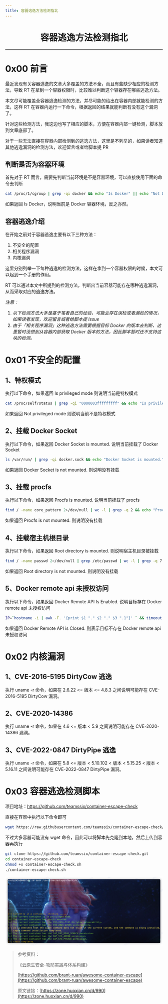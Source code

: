 ```yaml
---
title: 容器逃逸方法检测指北
---
```


<center><h1>容器逃逸方法检测指北</h1></center>

---

# 0x00 前言

最近发现有关容器逃逸的文章大多覆盖的方法不全，而且有些缺少相应的检测方法，导致 RT 在拿到一个容器权限时，比较难以判断这个容器存在哪些逃逸方法。

本文尽可能覆盖全容器逃逸检测的方法，并尽可能的给出在容器内部就能检测的方法，这样 RT 在容器内运行一下命令，根据返回的结果就能判断有没有这个漏洞了。

针对这些检测方法，我这边也写了相应的脚本，方便在容器内部一键检测，脚本放到文章底部了。

对于一些无法直接在容器内部检测到的逃逸方法，这里是不列举的，如果读者知道其他逃逸漏洞的检测方法，欢迎留言或者给脚本提 PR

## 判断是否为容器环境

首先对于 RT 而言，需要先判断当前环境是不是容器环境，可以直接使用下面的命令去判断

```bash
cat /proc/1/cgroup | grep -qi docker && echo "Is Docker" || echo "Not Docker"
```

如果返回 Is Docker，说明当前是 Docker 容器环境，反之亦然。

## 容器逃逸介绍

在开始之前对于容器逃逸主要有以下三种方法：

1. 不安全的配置
2. 相关程序漏洞
3. 内核漏洞

这里分别列举一下每种逃逸的检测方法，这样在拿到一个容器权限的时候，本文可以起到一个手册的作用。

RT 可以通过本文中所提到的检测方法，判断出当前容器可能存在哪种逃逸漏洞，从而采取对应的逃逸方法。

*注意：*

1. *以下检测方法大多是基于笔者自己的经验，可能会存在误检或者漏检的情况，如果读者发现，欢迎留言或者给脚本提 Issue*
2. *由于「相关程序漏洞」这种逃逸方法需要根据目标 Docker 的版本去判断，这里暂时没想到从容器内部获取 Docker 版本的方法，因此脚本暂时还不支持这块的检测。*

# 0x01 不安全的配置

## 1、特权模式

执行以下命令，如果返回 Is privileged mode 则说明当前是特权模式

```bash
cat /proc/self/status | grep -qi "0000003fffffffff" && echo "Is privileged mode" || echo "Not privileged mode"
```

如果返回 Not privileged mode 则说明当前不是特权模式

## 2、挂载 Docker Socket

执行以下命令，如果返回 Docker Socket is mounted. 说明当前挂载了 Docker Socket

```bash
ls /var/run/ | grep -qi docker.sock && echo "Docker Socket is mounted." || echo "Docker Socket is not mounted."
```

如果返回 Docker Socket is not mounted. 则说明没有挂载

## 3、挂载 procfs

执行以下命令，如果返回 Procfs is mounted. 说明当前挂载了 procfs

```bash
find / -name core_pattern 2>/dev/null | wc -l | grep -q 2 && echo "Procfs is mounted." || echo "Procfs is not mounted."
```

如果返回 Procfs is not mounted. 则说明没有挂载

## 4、挂载宿主机根目录

执行以下命令，如果返回 Root directory is mounted. 则说明宿主机目录被挂载

```bash
find / -name passwd 2>/dev/null | grep /etc/passwd | wc -l | grep -q 7 && echo "Root directory is mounted." || echo "Root directory is not mounted."
```

如果返回 Root directory is not mounted. 则说明没有挂载

## 5、Docker remote api 未授权访问

执行以下命令，如果返回 Docker Remote API Is Enabled. 说明目标存在 Docker remote api 未授权访问

```bash
IP=`hostname -i | awk -F. '{print $1 "." $2 "." $3 ".1"}' ` && timeout 3 bash -c "echo >/dev/tcp/$IP/2375" > /dev/null 2>&1 && echo "Docker Remote API Is Enabled." || echo "Docker Remote API is Closed."
```

如果返回 Docker Remote API is Closed. 则表示目标不存在 Docker remote api 未授权访问

# 0x02 内核漏洞

## 1、CVE-2016-5195  DirtyCow 逃逸

执行 uname -r 命令，如果在 2.6.22 <= 版本 <= 4.8.3 之间说明可能存在 CVE-2016-5195 DirtyCow 漏洞。

## 2、CVE-2020-14386 

执行 uname -r 命令，如果在 4.6 <= 版本 < 5.9 之间说明可能存在 CVE-2020-14386 漏洞。

## 3、CVE-2022-0847  DirtyPipe 逃逸

执行 uname -r 命令，如果在 5.8 <= 版本 < 5.10.102 < 版本 < 5.15.25 < 版本 < 5.16.11 之间说明可能存在 CVE-2022-0847 DirtyPipe 漏洞。

# 0x03 容器逃逸检测脚本

项目地址：https://github.com/teamssix/container-escape-check

直接在容器中执行以下命令即可

```bash
wget https://raw.githubusercontent.com/teamssix/container-escape-check/main/container-escape-check.sh -O -| bash
```

不过大多容器可能没有 wget 命令，因此可以将脚本先克隆到本地，然后上传到容器再执行

```bash
git clone https://github.com/teamssix/container-escape-check.git
cd container-escape-check
chmod +x container-escape-check.sh
./container-escape-check.sh
```

![](/img/1649924405.png)

> 参考资料：
>
> 《云原生安全-攻防实践与体系构建》
>
> [https://github.com/brant-ruan/awesome-container-escape](https://github.com/brant-ruan/awesome-container-escape)
>
> 原文链接：[https://zone.huoxian.cn/d/990](https://zone.huoxian.cn/d/990)

<Vssue />

<script>
export default {
    mounted () {
      this.$page.lastUpdated = "2022年4月14日"
    }
  }
</script>
